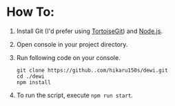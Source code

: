 ﻿# How To:
1. Install Git (I'd prefer using [TortoiseGit](https://tortoisegit.org/download/)) and [Node.js](https://nodejs.org/download/current).
2. Open console in your project directory.
3. Run following code on your console.

    ```
    git clone https://github..com/hikaru150s/dewi.git
    cd ./dewi
    npm install
    ```
4. To run the script, execute ```npm run start```.
